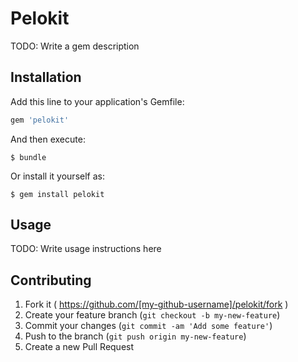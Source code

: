 # Pelokit

TODO: Write a gem description

## Installation

Add this line to your application's Gemfile:

```ruby
gem 'pelokit'
```

And then execute:

    $ bundle

Or install it yourself as:

    $ gem install pelokit

## Usage

TODO: Write usage instructions here

## Contributing

1. Fork it ( https://github.com/[my-github-username]/pelokit/fork )
2. Create your feature branch (`git checkout -b my-new-feature`)
3. Commit your changes (`git commit -am 'Add some feature'`)
4. Push to the branch (`git push origin my-new-feature`)
5. Create a new Pull Request
